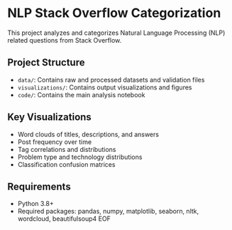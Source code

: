 # NLP Stack Overflow Categorization

This project analyzes and categorizes Natural Language Processing (NLP) related questions from Stack Overflow.

## Project Structure
- `data/`: Contains raw and processed datasets and validation files
- `visualizations/`: Contains output visualizations and figures
- `code/`: Contains the main analysis notebook

## Key Visualizations
- Word clouds of titles, descriptions, and answers
- Post frequency over time
- Tag correlations and distributions
- Problem type and technology distributions
- Classification confusion matrices

## Requirements
- Python 3.8+
- Required packages: pandas, numpy, matplotlib, seaborn, nltk, wordcloud, beautifulsoup4
EOF
